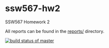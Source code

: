 # ssw567-hw2
SSW567 Homework 2

All reports can be found in the [reports/](./reports/) directory.

[![build status of master](https://travis-ci.org/vherzog/ssw567-hw2.svg?branch=master)](https://travis-ci.org/vherzog/ssw567-hw2)
